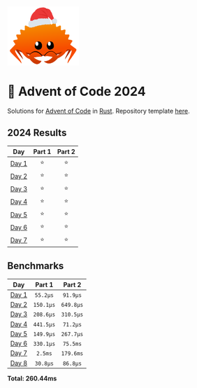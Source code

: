 <img src="./.assets/christmas_ferris.png" width="164">

# 🎄 Advent of Code 2024

Solutions for [Advent of Code](https://adventofcode.com/) in [Rust](https://www.rust-lang.org/). Repository template [here](https://github.com/fspoettel/advent-of-code-rust).

<!--- advent_readme_stars table --->
## 2024 Results

| Day | Part 1 | Part 2 |
| :---: | :---: | :---: |
| [Day 1](https://adventofcode.com/2024/day/1) | ⭐ | ⭐ |
| [Day 2](https://adventofcode.com/2024/day/2) | ⭐ | ⭐ |
| [Day 3](https://adventofcode.com/2024/day/3) | ⭐ | ⭐ |
| [Day 4](https://adventofcode.com/2024/day/4) | ⭐ | ⭐ |
| [Day 5](https://adventofcode.com/2024/day/5) | ⭐ | ⭐ |
| [Day 6](https://adventofcode.com/2024/day/6) | ⭐ | ⭐ |
| [Day 7](https://adventofcode.com/2024/day/7) | ⭐ | ⭐ |
<!--- advent_readme_stars table --->

<!--- benchmarking table --->
## Benchmarks

| Day | Part 1 | Part 2 |
| :---: | :---: | :---:  |
| [Day 1](./src/bin/01.rs) | `55.2µs` | `91.9µs` |
| [Day 2](./src/bin/02.rs) | `150.1µs` | `649.8µs` |
| [Day 3](./src/bin/03.rs) | `208.6µs` | `310.5µs` |
| [Day 4](./src/bin/04.rs) | `441.5µs` | `71.2µs` |
| [Day 5](./src/bin/05.rs) | `149.9µs` | `267.7µs` |
| [Day 6](./src/bin/06.rs) | `330.1µs` | `75.5ms` |
| [Day 7](./src/bin/07.rs) | `2.5ms` | `179.6ms` |
| [Day 8](./src/bin/08.rs) | `30.8µs` | `86.8µs` |

**Total: 260.44ms**
<!--- benchmarking table --->
